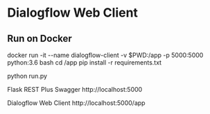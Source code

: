 # Dialogflow Web Client


## Run on Docker

docker run -it --name dialogflow-client -v $PWD:/app -p 5000:5000 python:3.6 bash
cd /app
pip install  -r requirements.txt

python run.py

Flask REST Plus Swagger
http://localhost:5000

Dialogflow Web Client
http://localhost:5000/app
